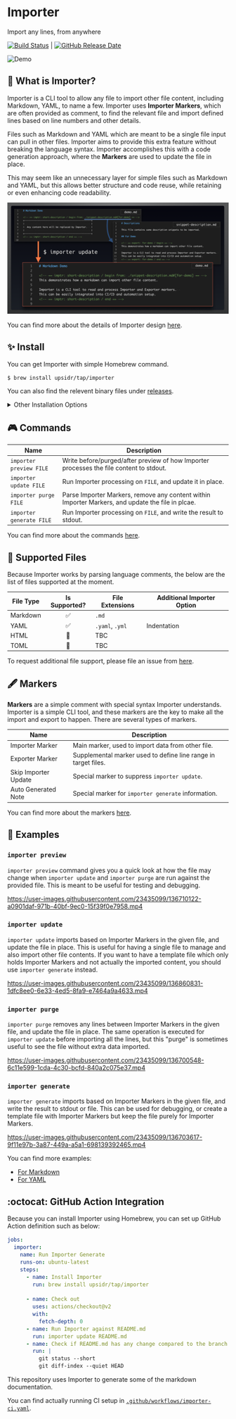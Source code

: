 # Importer

Import any lines, from anywhere

[![Build Status](https://github.com/upsidr/importer/workflows/Build%20Importer/badge.svg?event=push)](build-status) | [![GitHub Release Date](https://img.shields.io/github/release-date/upsidr/importer?color=powderblue)](releases)

[build-status]: https://github.com/upsidr/importer/actions
[releases]: https://github.com/upsidr/importer/releases

![Demo](/assets/images/importer-update-demo.gif)

## 🌄 What is Importer?

Importer is a CLI tool to allow any file to import other file content, including Markdown, YAML, to name a few. Importer uses **Importer Markers**, which are often provided as comment, to find the relevant file and import defined lines based on line numbers and other details.

Files such as Markdown and YAML which are meant to be a single file input can pull in other files. Importer aims to provide this extra feature without breaking the language syntax. Importer accomplishes this with a code generation approach, where the **Markers** are used to update the file in place.

This may seem like an unnecessary layer for simple files such as Markdown and YAML, but this allows better structure and code reuse, while retaining or even enhancing code readability.

![Marker in Action][marker-in-action]

[marker-in-action]: /assets/images/importer-overview.png "Marker in Action"

You can find more about the details of Importer design [here](/docs/details/details.md).

## ✨ Install

<!-- == imptr: getting-started-install / begin from: ./docs/getting-started/install.md#[homebrew-install] == -->

You can get Importer with simple Homebrew command.

```bash
$ brew install upsidr/tap/importer
```

You can also find the relevent binary files under [releases](https://github.com/upsidr/importer/releases).

<!-- == imptr: getting-started-install / end == -->

<details>
<summary>Other Installation Options</summary>

### Install with Go

<!-- == imptr: install-with-go / begin from: ./docs/getting-started/install.md#[go-get] == -->

You can also use Go to install.

```bash
$ go get github.com/upsidr/importer/cmd/importer@v0.1.0
```

<!-- == imptr: install-with-go / end == -->

</details>

## 🎮 Commands

<!-- == imptr: commands / begin from: ./docs/details/commands.md#[list] == -->

| Name                     | Description                                                                                       |
| ------------------------ | ------------------------------------------------------------------------------------------------- |
| `importer preview FILE`  | Write before/purged/after preview of how Importer processes the file content to stdout.           |
| `importer update FILE`   | Run Importer processing on `FILE`, and update it in place.                                        |
| `importer purge FILE`    | Parse Importer Markers, remove any content within Importer Markers, and update the file in plcae. |
| `importer generate FILE` | Run Importer processing on `FILE`, and write the result to stdout.                                |

<!-- == imptr: commands / end == -->

You can find more about the commands [here](/docs/details/commands.md).

## 🧩 Supported Files

<!-- == imptr: supported-files / begin from: ./docs/details/supported-files.md#[list] == -->

Because Importer works by parsing language comments, the below are the list of files supported at the moment.

| File Type | Is Supported? | File Extensions | Additional Importer Option |
| --------- | :-----------: | --------------- | -------------------------- |
| Markdown  |      ✅       | `.md`           |                            |
| YAML      |      ✅       | `.yaml`, `.yml` | Indentation                |
| HTML      |      🚧       | TBC             |                            |
| TOML      |      🚧       | TBC             |                            |

To request additional file support, please file an issue from [here](https://github.com/upsidr/importer/issues/new?assignees=&labels=enhancement&template=feature-request.yaml&title=%5BFeature+Request%5D%3A+).

<!-- == imptr: supported-files / end == -->

## 🖋 Markers

<!-- == imptr: basic-marker / begin from: ./docs/details/markers.md#[basic-marker] == -->

**Markers** are a simple comment with special syntax Importer understands. Importer is a simple CLI tool, and these markers are the key to make all the import and export to happen. There are several types of markers.

| Name                 | Description                                                    |
| -------------------- | -------------------------------------------------------------- |
| Importer Marker      | Main marker, used to import data from other file.              |
| Exporter Marker      | Supplemental marker used to define line range in target files. |
| Skip Importer Update | Special marker to suppress `importer update`.                  |
| Auto Generated Note  | Special marker for `importer generate` information.            |

<!-- == imptr: basic-marker / end == -->

You can find more about the markers [here](/docs/details/markers.md).

## 🚀 Examples

### `importer preview`

<!-- == imptr: preview-desc / begin from: ./docs/getting-started/examples-yaml.md#[preview-desc] == -->

`importer preview` command gives you a quick look at how the file may change when `importer update` and `importer purge` are run against the provided file. This is meant to be useful for testing and debugging.

<!-- == imptr: preview-desc / end == -->

<!-- == imptr: example-preview / begin from: ./docs/getting-started/examples-yaml.md#[preview] == -->

https://user-images.githubusercontent.com/23435099/136710122-a0901daf-971b-40bf-9ec0-15f39f0e7958.mp4

<!-- == imptr: example-preview / end == -->

### `importer update`

<!-- == imptr: update-desc / begin from: ./docs/getting-started/examples-yaml.md#[update-desc] == -->

`importer update` imports based on Importer Markers in the given file, and update the file in place. This is useful for having a single file to manage and also import other file contents. If you want to have a template file which only holds Importer Markers and not actually the imported content, you should use `importer generate` instead.

<!-- == imptr: update-desc / end == -->

<!-- == imptr: example-update / begin from: ./docs/getting-started/examples-yaml.md#[update] == -->

https://user-images.githubusercontent.com/23435099/136860831-1dfc8ee0-6e33-4ed5-8fa9-e7464a9a4633.mp4

<!-- == imptr: example-update / end == -->

### `importer purge`

<!-- == imptr: purge-desc / begin from: ./docs/getting-started/examples-yaml.md#[purge-desc] == -->

`importer purge` removes any lines between Importer Markers in the given file, and update the file in place. The same operation is executed for `importer update` before importing all the lines, but this "purge" is sometimes useful to see the file without extra data imported.

<!-- == imptr: purge-desc / end == -->

<!-- == imptr: example-purge / begin from: ./docs/getting-started/examples-yaml.md#[purge] == -->

https://user-images.githubusercontent.com/23435099/136700548-6c11e599-1cda-4c30-bcfd-840a2c075e37.mp4

<!-- == imptr: example-purge / end == -->

### `importer generate`

<!-- == imptr: generate-desc / begin from: ./docs/getting-started/examples-yaml.md#[generate-desc] == -->

`importer generate` imports based on Importer Markers in the given file, and write the result to stdout or file. This can be used for debugging, or create a template file with Importer Markers but keep the file purely for Importer Markers.

<!-- == imptr: generate-desc / end == -->

<!-- == imptr: example-generate / begin from: ./docs/getting-started/examples-yaml.md#[generate] == -->

https://user-images.githubusercontent.com/23435099/136703617-9f11e97b-3a87-449a-a5a1-698139392465.mp4

<!-- == imptr: example-generate / end == -->

You can find more examples:

- [For Markdown](/docs/getting-started/examples-markdown.md)
- [For YAML](/docs/getting-started/examples-yaml.md)

## :octocat: GitHub Action Integration

<!-- == imptr: getting-started-github-action / begin from: ./docs/getting-started/github-actions.md#[with-homebrew] == -->

Because you can install Importer using Homebrew, you can set up GitHub Action definition such as below:

<!--TODO: The below YAML is exactly where Importer should be able to pull in the actual file content-->

```yaml
jobs:
  importer:
    name: Run Importer Generate
    runs-on: ubuntu-latest
    steps:
      - name: Install Importer
        run: brew install upsidr/tap/importer

      - name: Check out
        uses: actions/checkout@v2
        with:
          fetch-depth: 0
      - name: Run Importer against README.md
        run: importer update README.md
      - name: Check if README.md has any change compared to the branch
        run: |
          git status --short
          git diff-index --quiet HEAD
```

This repository uses Importer to generate some of the markdown documentation.

You can find actually running CI setup in [`.github/workflows/importer-ci.yaml`](/.github/workflows/importer-ci.yaml).

<!-- == imptr: getting-started-github-action / end == -->
